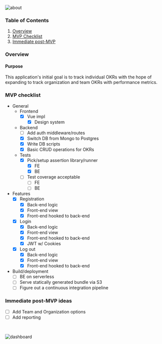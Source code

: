 ![about](https://user-images.githubusercontent.com/29644031/119927090-bc23a280-bf46-11eb-9fad-3ba2fe8fad18.png)

### <a name="ToC"></a>Table of Contents

1. [Overview](#overview)
2. [MVP Checklist](#mvp)
3. [Immediate post-MVP](#post-mvp)

### <a name="overview"></a>Overview

#### Purpose

This application's initial goal is to track individual OKRs with the hope of expanding to track organization and team OKRs with performance metrics.

### <a name="mvp"></a> MVP checklist

- General
  - Frontend
    - [x] Vue impl
      - [x] Design system
  - Backend
    - [ ] Add auth middleware/routes
    - [x] Switch DB from Mongo to Postgres
    - [x] Write DB scripts
    - [x] Basic CRUD operations for OKRs
  - Tests
    - [x] Pick/setup assertion library/runner
      - [x] FE
      - [x] BE
    - [ ] Test coverage acceptable
      - [ ] FE
      - [ ] BE
- Features
  - [x] Registration
    - [x] Back-end logic
    - [x] Front-end view
    - [x] Front-end hooked to back-end
  - [x] Login
    - [x] Back-end logic
    - [x] Front-end view
    - [x] Front-end hooked to back-end
    - [x] JWT w/ Cookies
  - [x] Log out
    - [x] Back-end logic
    - [x] Front-end view
    - [x] Front-end hooked to back-end
- Build/deployment
  - [ ] BE on serverless
  - [ ] Serve statically generated bundle via S3
  - [ ] Figure out a continuous integration pipeline

### <a name="post-mvp"></a> Immediate post-MVP ideas

- [ ] Add Team and Organization options
- [ ] Add reporting

<br />

![dashboard](https://user-images.githubusercontent.com/29644031/119927135-d9587100-bf46-11eb-8e7b-22127ef6ef2d.png)


